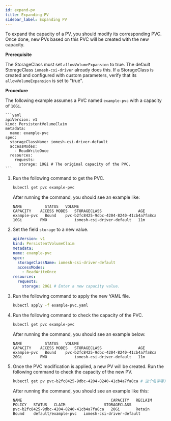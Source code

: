 ```yaml
---
id: expand-pv
title: Expanding PV
sidebar_label: Expanding PV
---
```


To expand the capacity of a PV, you should modify its corresponding PVC. Once done, new PVs based on this PVC  will be created with the new capacity. 

**Prerequisite**

The StorageClass must set `allowVolumeExpansion` to true. The default StorageClass `iomesh-csi-driver` already does this. If a StorageClass is created and configured with custom parameters, verify that its `allowVolumeExpansion` is set to "true". 


**Procedure**

The following example assumes a PVC named `example-pvc` with a capacity of `10Gi`.

    ```yaml
    apiVersion: v1
    kind: PersistentVolumeClaim
    metadata:
      name: example-pvc
    spec:
      storageClassName: iomesh-csi-driver-default
      accessModes:
        - ReadWriteOnce
      resources:
        requests:
          storage: 10Gi # The original capacity of the PVC.
    ```

1. Run the following command to get the PVC.

    ```bash
    kubectl get pvc example-pvc
    ```

    After running the command, you should see an example like:

    ```output
    NAME          STATUS   VOLUME                                     CAPACITY    ACCESS MODES   STORAGECLASS                AGE
    example-pvc   Bound    pvc-b2fc8425-9dbc-4204-8240-41cb4a7fa8ca   10Gi        RWO            iomesh-csi-driver-default   11m
    ```

2. Set the field `storage` to a new value.

    ```yaml
    apiVersion: v1
    kind: PersistentVolumeClaim
    metadata:
    name: example-pvc
    spec:
      storageClassName: iomesh-csi-driver-default
      accessModes:
        - ReadWriteOnce
    resources:
      requests:
        storage: 20Gi # Enter a new capacity value.
    ```

3. Run the following command to apply the new YAML file.

    ```bash
    kubectl apply -f example-pvc.yaml
    ```

4. Run the following command to check the capacity of the PVC.

    ```bash
    kubectl get pvc example-pvc 
    ```

    After running the command, you should see an example below:

    ```output
    NAME          STATUS   VOLUME                                     CAPACITY    ACCESS MODES   STORAGECLASS                AGE
    example-pvc   Bound    pvc-b2fc8425-9dbc-4204-8240-41cb4a7fa8ca   20Gi        RWO            iomesh-csi-driver-default   11m
    ```

6. Once the PVC modification is applied, a new PV will be created. Run the following command to check the capacity of the new PV.
   
    ```bash
    kubectl get pv pvc-b2fc8425-9dbc-4204-8240-41cb4a7fa8ca # 这个名字哪来的
    ```

    After running the command, you should see an example like this:
    ```output
    NAME                                       CAPACITY   RECLAIM POLICY   STATUS   CLAIM                 STORAGECLASS
    pvc-b2fc8425-9dbc-4204-8240-41cb4a7fa8ca   20Gi       Retain           Bound    default/example-pvc   iomesh-csi-driver-default
    ```